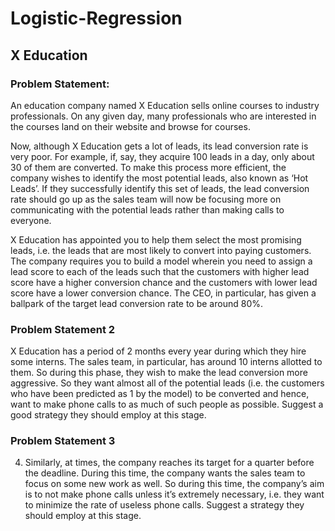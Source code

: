 # Logistic-Regression
## X Education
### Problem Statement:
An education company named X Education sells online courses to industry professionals. On any given day, many professionals who are interested in the courses land on their website and browse for courses.

Now, although X Education gets a lot of leads, its lead conversion rate is very poor. For example, if, say, they acquire 100 leads in a day, only about 30 of them are converted. To make this process more efficient, the company wishes to identify the most potential leads, also known as ‘Hot Leads’. If they successfully identify this set of leads, the lead conversion rate should go up as the sales team will now be focusing more on communicating with the potential leads rather than making calls to everyone.

X Education has appointed you to help them select the most promising leads, i.e. the leads that are most likely to convert into paying customers. The company requires you to build a model wherein you need to assign a lead score to each of the leads such that the customers with higher lead score have a higher conversion chance and the customers with lower lead score have a lower conversion chance. The CEO, in particular, has given a ballpark of the target lead conversion rate to be around 80%.

### Problem Statement 2
X Education has a period of 2 months every year during which they hire some interns. The sales team, in particular, has around 10 interns allotted to them. So during this phase, they wish to make the lead conversion more aggressive. So they want almost all of the potential leads (i.e. the customers who have been predicted as 1 by the model) to be converted and hence, want to make phone calls to as much of such people as possible. Suggest a good strategy they should employ at this stage.

### Problem Statement 3
4.	Similarly, at times, the company reaches its target for a quarter before the deadline. During this time, the company wants the sales team to focus on some new work as well. So during this time, the company’s aim is to not make phone calls unless it’s extremely necessary, i.e. they want to minimize the rate of useless phone calls. Suggest a strategy they should employ at this stage.
